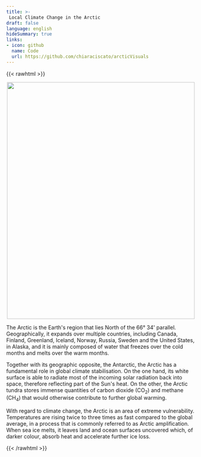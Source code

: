```yaml
---
title: >-
 Local Climate Change in the Arctic
draft: false
language: english
hideSummary: true
links:
- icon: github
  name: Code
  url: https://github.com/chiaraciscato/arcticVisuals
---
```


{{< rawhtml >}}

<center><img loading="lazy" src="/temp_aug23.png" alt="" class="centerImage" width="500" height="630"></center>

<p>The Arctic is the Earth's region that lies North of the 66° 34' parallel. Geographically, it expands over multiple countries, including Canada, Finland, Greenland, Iceland, Norway, Russia, Sweden and the United States, in Alaska, and it is mainly composed of water that freezes over the cold months and melts over the warm months.</p> 

<p>Together with its geographic opposite, the Antarctic, the Arctic has a fundamental role in global climate stabilisation. On the one hand, its white surface is able to radiate most of the incoming solar radiation back into space, therefore reflecting part of the Sun's heat. On the other, the Arctic tundra stores immense quantities of carbon dioxide (CO<sub>2</sub>) and methane (CH<sub>4</sub>) that would otherwise contribute to further global warming.</p>

<p>With regard to climate change, the Arctic is an area of extreme vulnerability. Temperatures are rising twice to three times as fast compared to the global average, in a process that is commonly referred to as Arctic amplification. When sea ice melts, it leaves land and ocean surfaces uncovered which, of darker colour, absorb heat and accelerate further ice loss. </p>

{{< /rawhtml >}}